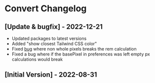# Convert Changelog

## [Update & bugfix] - 2022-12-21
- Updated packages to latest versions
- Added "show closest Tailwind CSS color"
- Fixed [bug](https://github.com/raycast/extensions/issues/3914) where non whole pixels breaks the rem calculation
- Fixed a bug where if the basePixel in preferences was left empty px calculations would break

## [Initial Version] - 2022-08-31
